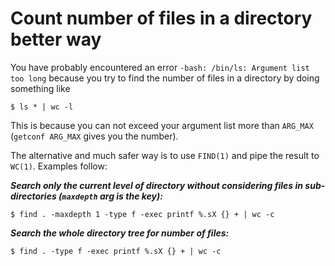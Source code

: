 # Count number of files in a directory better way

You have probably encountered an error `-bash: /bin/ls: Argument list too long` because you try to find the number of files in a directory by doing something like

```shell
$ ls * | wc -l
```

This is because you can not exceed your argument list more than `ARG_MAX` (`getconf ARG_MAX` gives you the number).

The alternative and much safer way is to use `FIND(1)` and pipe the result to `WC(1)`. Examples follow:

***Search only the current level of directory without considering files in sub-directories (`maxdepth` arg is the key):***

```shell
$ find . -maxdepth 1 -type f -exec printf %.sX {} + | wc -c
```

***Search the whole directory tree for number of files:***

```shell
$ find . -type f -exec printf %.sX {} + | wc -c
```
